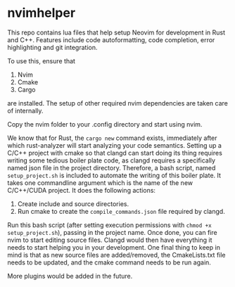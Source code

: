 # nvimhelper
This repo contains lua files that help setup Neovim for development in Rust and C++. Features include code autoformatting, code completion, error highlighting and git integration.

To use this, ensure that

1. Nvim
2. Cmake
3. Cargo

are installed. The setup of other required nvim dependencies are taken care of internally.

Copy the nvim folder to your .config directory and start using nvim.

We know that for Rust, the ``cargo new`` command exists, immediately after which rust-analyzer will start analyzing your code semantics. Setting up a C/C++ project with cmake  so that clangd can start doing its thing requires writing some tedious boiler plate code, as clangd requires a specifically named json file in the project directory. Therefore, a bash script, named ``setup_project.sh`` is included to automate the writing of this boiler plate. It takes one commandline argument which is the name of the new C/C++/CUDA project. It does the following actions:

1. Create include and source directories.
2. Run cmake to create the ``compile_commands.json`` file required by clangd. 

Run this bash script (after setting execution permissions with ``chmod +x setup_project.sh``), passing in the project name. Once done, you can fire nvim to start editing source files. Clangd would then have everything it needs to start helping you in your development. One final thing to keep in mind is that as new source files are added/removed, the CmakeLists.txt file needs to be updated, and the cmake command needs to be run again.

More plugins would be added in the future.
